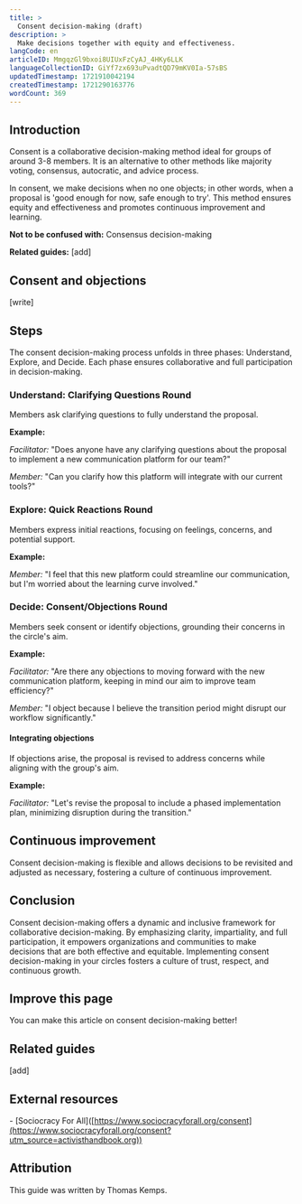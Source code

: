 ```yaml
---
title: >
  Consent decision-making (draft)
description: >
  Make decisions together with equity and effectiveness.
langCode: en
articleID: MmgqzGl9bxoi8UIUxFzCyAJ_4HKy6LLK
languageCollectionID: GiYf7zx693uPvadtQD79mKV0Ia-57sBS
updatedTimestamp: 1721910042194
createdTimestamp: 1721290163776
wordCount: 369
---
```


## Introduction

Consent is a collaborative decision-making method ideal for groups of around 3-8 members. It is an alternative to other methods like majority voting, consensus, autocratic, and advice process.

In consent, we make decisions when no one objects; in other words, when a proposal is 'good enough for now, safe enough to try'. This method ensures equity and effectiveness and promotes continuous improvement and learning.

**Not to be confused with:** Consensus decision-making

**Related guides:** \[add\]

## Consent and objections

\[write\]

## Steps

The consent decision-making process unfolds in three phases: Understand, Explore, and Decide. Each phase ensures collaborative and full participation in decision-making.

### Understand: Clarifying Questions Round

Members ask clarifying questions to fully understand the proposal.

**Example:**

_Facilitator:_ "Does anyone have any clarifying questions about the proposal to implement a new communication platform for our team?"

_Member:_ "Can you clarify how this platform will integrate with our current tools?"

### Explore: Quick Reactions Round

Members express initial reactions, focusing on feelings, concerns, and potential support.

**Example:**

_Member:_ "I feel that this new platform could streamline our communication, but I'm worried about the learning curve involved."

### Decide: Consent/Objections Round

Members seek consent or identify objections, grounding their concerns in the circle's aim.

**Example:**

_Facilitator:_ "Are there any objections to moving forward with the new communication platform, keeping in mind our aim to improve team efficiency?"

_Member:_ "I object because I believe the transition period might disrupt our workflow significantly."

#### Integrating objections

If objections arise, the proposal is revised to address concerns while aligning with the group's aim.

**Example:**

_Facilitator:_ "Let's revise the proposal to include a phased implementation plan, minimizing disruption during the transition."

## Continuous improvement

Consent decision-making is flexible and allows decisions to be revisited and adjusted as necessary, fostering a culture of continuous improvement.

## Conclusion

Consent decision-making offers a dynamic and inclusive framework for collaborative decision-making. By emphasizing clarity, impartiality, and full participation, it empowers organizations and communities to make decisions that are both effective and equitable. Implementing consent decision-making in your circles fosters a culture of trust, respect, and continuous growth.

## Improve this page

You can make this article on consent decision-making better!

## Related guides

\[add\]

## External resources

\- \[Sociocracy For All\]([https://www.sociocracyforall.org/consent](https://www.sociocracyforall.org/consent?utm_source=activisthandbook.org))

## Attribution

This guide was written by Thomas Kemps.